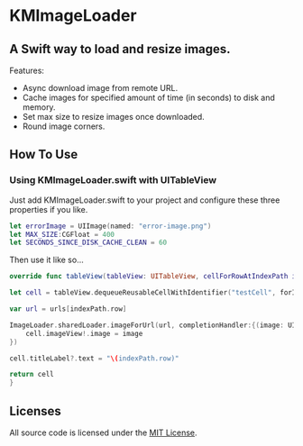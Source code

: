 # KMImageLoader

A Swift way to load and resize images.
--------------------------------------

Features:
- Async download image from remote URL.
- Cache images for specified amount of time (in seconds) to disk and memory.
- Set max size to resize images once downloaded.
- Round image corners.


How To Use
----------

### Using KMImageLoader.swift with UITableView

Just add KMImageLoader.swift to your project and configure these three properties if you like.

```swift
let errorImage = UIImage(named: "error-image.png")
let MAX_SIZE:CGFloat = 400
let SECONDS_SINCE_DISK_CACHE_CLEAN = 60
```

Then use it like so...


```swift
override func tableView(tableView: UITableView, cellForRowAtIndexPath indexPath: NSIndexPath) -> UITableViewCell {

let cell = tableView.dequeueReusableCellWithIdentifier("testCell", forIndexPath: indexPath) as! KMTableViewCell

var url = urls[indexPath.row]

ImageLoader.sharedLoader.imageForUrl(url, completionHandler:{(image: UIImage!, url: String) in
    cell.imageView!.image = image
})

cell.titleLabel?.text = "\(indexPath.row)"

return cell
}
```

## Licenses

All source code is licensed under the [MIT License](https://raw.github.com/rs/SDWebImage/master/LICENSE).


